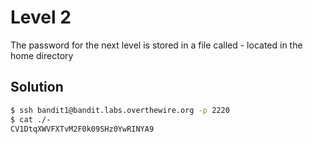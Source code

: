 # Level 2

The password for the next level is stored in a file called - located in the home directory

## Solution

```bash
$ ssh bandit1@bandit.labs.overthewire.org -p 2220
$ cat ./-
CV1DtqXWVFXTvM2F0k09SHz0YwRINYA9
```
